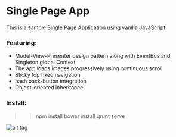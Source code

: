 Single Page App
====
This is a sample Single Page Application using vanilla JavaScript:

### Featuring:
* Model-View-Presenter design pattern along with EventBus and Singleton global Context
* The app loads images progressively using continuous scroll
* Sticky top fixed navigation
* hash back-button integration
* Object-oriented inheritance

### Install:

>> npm install
>> bower install
>> grunt serve


![alt tag](http://nextinterfaces.com/i/single-page-app.jpg)


